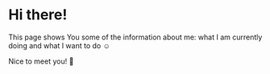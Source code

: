 # Hi there!

This page shows You some of the information about me: what I am currently doing and what I want to do :relaxed:

Nice to meet you! :wave: